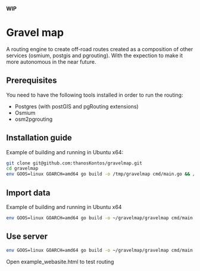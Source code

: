 **WIP**

# Gravel map

A routing engine to create off-road routes created as a composition of other services (osmium, postgis and pgrouting). With the expection to make it more autonomous in the near future.

## Prerequisites

You need to have the following tools installed in order to run the routing:

- Postgres (with postGIS and pgRouting extensions)
- Osmium
- osm2pgrouting

## Installation guide

Example of building and running in Ubuntu x64:

```bash
git clone git@github.com:thanosKontos/gravelmap.git
cd gravelmap
env GOOS=linux GOARCH=amd64 go build -o /tmp/gravelmap cmd/main.go && /tmp/gravelmap version
```

## Import data

Example of building and running in Ubuntu x64

```bash
env GOOS=linux GOARCH=amd64 go build -o ~/gravelmap/gravelmap cmd/main.go && ~/gravelmap/gravelmap add-data --input /path/to/some/osm/attiki.osm --database routing --tag-cost-config profiles/pgrouting/mt_bike.xml
```

## Use server

```bash
env GOOS=linux GOARCH=amd64 go build -o ~/gravelmap/gravelmap cmd/main.go && ~/gravelmap/gravelmap create-server
```

Open example_webasite.html to test routing

